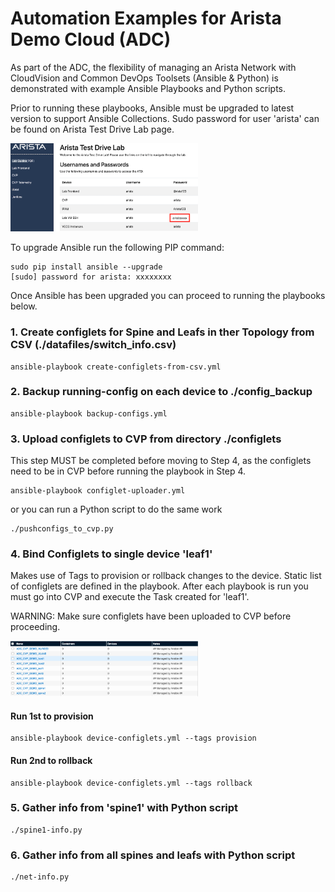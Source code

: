 # Automation Examples for Arista Demo Cloud (ADC)

As part of the ADC, the flexibility of managing an Arista Network with CloudVision and Common DevOps Toolsets (Ansible & Python) is demonstrated with example Ansible Playbooks and Python scripts.

Prior to running these playbooks, Ansible must be upgraded to latest version to support Ansible Collections. Sudo password for user 'arista' can be found on Arista Test Drive Lab page.

<img src="arista-pw.png" alt="topology" width="300"/>

To upgrade Ansible run the following PIP command:
```
sudo pip install ansible --upgrade
[sudo] password for arista: xxxxxxxx
```
Once Ansible has been upgraded you can proceed to running the playbooks below.

### 1. Create configlets for Spine and Leafs in ther Topology from CSV (./datafiles/switch_info.csv)

```
ansible-playbook create-configlets-from-csv.yml
```

### 2. Backup running-config on each device to ./config_backup

```
ansible-playbook backup-configs.yml
```

### 3. Upload configlets to CVP from directory ./configlets

This step MUST be completed before moving to Step 4, as the configlets need to be in CVP before running the playbook in Step 4.

```
ansible-playbook configlet-uploader.yml
```
or you can run a Python script to do the same work
```
./pushconfigs_to_cvp.py
```

### 4. Bind Configlets to single device 'leaf1'
Makes use of Tags to provision or rollback changes to the device.  Static list of configlets are defined in the playbook.  After each playbook is run you must go into CVP and execute the Task created for 'leaf1'.

WARNING: Make sure configlets have been uploaded to CVP before proceeding.

<img src="configlets.png" alt="topology" width="300"/>


#### Run 1st to provision
```
ansible-playbook device-configlets.yml --tags provision
```
#### Run 2nd to rollback
```
ansible-playbook device-configlets.yml --tags rollback
```
### 5. Gather info from 'spine1' with Python script

```
./spine1-info.py
```
### 6. Gather info from all spines and leafs with Python script

```
./net-info.py
```